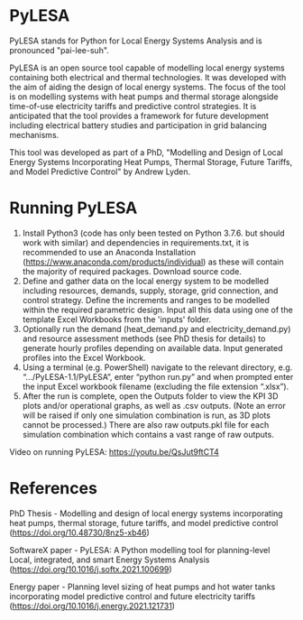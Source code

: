 # PyLESA

PyLESA stands for Python for Local Energy Systems Analysis and is pronounced "pai-lee-suh".

PyLESA is an open source tool capable of modelling local energy systems containing both electrical and thermal technologies. It was developed with the aim of aiding the design of local energy systems. The focus of the tool is on modelling systems with heat pumps and thermal storage alongside time-of-use electricity tariffs and predictive control strategies. It is anticipated that the tool provides a framework for future development including electrical battery studies and participation in grid balancing mechanisms.

This tool was developed as part of a PhD, "Modelling and Design of Local Energy Systems Incorporating Heat Pumps, Thermal Storage, Future  Tariffs, and Model Predictive Control" by Andrew Lyden.

# Running PyLESA

1.	Install Python3 (code has only been tested on Python 3.7.6. but should work with similar) and dependencies in requirements.txt, it is recommended to use an Anaconda Installation (https://www.anaconda.com/products/individual) as these will contain the majority of required packages. Download source code.
2.  Define and gather data on the local energy system to be modelled including resources, demands, supply, storage, grid connection, and control strategy. Define the increments and ranges to be modelled within the required parametric design. Input all this data using one of the template Excel Workbooks from the 'inputs' folder.
3.	Optionally run the demand (heat_demand.py and electricity_demand.py) and resource assessment methods (see PhD thesis for details) to generate hourly profiles depending on available data. Input generated profiles into the Excel Workbook.
4.	Using a terminal (e.g. PowerShell) navigate to the relevant directory, e.g. “…/PyLESA-1.1/PyLESA”, enter “python run.py” and when prompted enter the input Excel workbook filename (excluding the file extension “.xlsx”).
5.	After the run is complete, open the Outputs folder to view the KPI 3D plots and/or operational graphs, as well as .csv outputs. (Note an error will be raised if only one simulation combination is run, as 3D plots cannot be processed.) There are also raw outputs.pkl file for each simulation combination which contains a vast range of raw outputs.

Video on running PyLESA: https://youtu.be/QsJut9ftCT4

# References

PhD Thesis - Modelling and design of local energy systems incorporating heat pumps, thermal storage, future tariffs, and model predictive control (https://doi.org/10.48730/8nz5-xb46)

SoftwareX paper - PyLESA: A Python modelling tool for planning-level Local, integrated, and smart Energy Systems Analysis (https://doi.org/10.1016/j.softx.2021.100699)

Energy paper - Planning level sizing of heat pumps and hot water tanks incorporating model predictive control and future electricity tariffs (https://doi.org/10.1016/j.energy.2021.121731)

